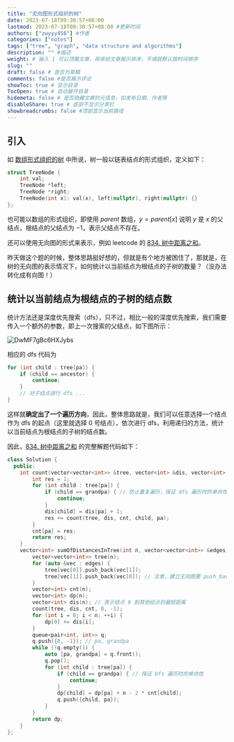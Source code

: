 ```yaml
---
title: "无向图形式组织的树"
date: 2023-07-18T09:30:57+08:00
lastmod: 2023-07-18T09:30:57+08:00 #更新时间
authors: ["zwyyy456"] #作者
categories: ["notes"]
tags: ["tree", "graph", "data structure and algorithms"]
description: "" #描述
weight: # 输入 1 可以顶置文章，用来给文章展示排序，不填就默认按时间排序
slug: ""
draft: false # 是否为草稿
comments: false #是否展示评论
showToc: true # 显示目录
TocOpen: true # 自动展开目录
hidemeta: false # 是否隐藏文章的元信息，如发布日期、作者等
disableShare: true # 底部不显示分享栏
showbreadcrumbs: false #顶部显示当前路径
---
```

## 引入
如 [数组形式组织的树](https://blog.zwyyy456.tech/zh/posts/tech/tree_in_array/) 中所说，树一般以链表结点的形式组织，定义如下：

```cpp
struct TreeNode {
    int val;
    TreeNode *left;
    TreeNode *right;
    TreeNode(int x): val(x), left(nullptr), right(nullptr) {}
};
```

也可能以数组的形式组织，即使用 $parent$ 数组，$y = parent[x]$ 说明 $y$ 是 $x$ 的父结点，根结点的父结点为 $-1$，表示父结点不存在。

还可以使用无向图的形式来表示，例如 leetcode 的 [834. 树中距离之和](https://leetcode.cn/problems/sum-of-distances-in-tree/)。

昨天做这个题的时候，整体思路挺好想的，但就是有个地方被困住了，那就是，在树的无向图的表示情况下，如何统计以当前结点为根结点的子树的数量？（没办法转化成有向图！）

## 统计以当前结点为根结点的子树的结点数

统计方法还是深度优先搜索（dfs），只不过，相比一般的深度优先搜索，我们需要传入一个额外的参数，即上一次搜索的父结点，如下图所示：

![DwMF7gBc6HXJybs](https://pic-upyun.zwyyy456.tech/smms/2023-12-26-065832.jpg)

相应的 dfs 代码为

```cpp
for (int child : tree[pa]) {
    if (child == ancestor) {
        continue;
    }
    // 对子结点进行 dfs ...
}
```

这样就**确定出了一个遍历方向**，因此，整体思路就是，我们可以任意选择一个结点作为 dfs 的起点（这里就选择 $0$ 号结点），依次进行 dfs，利用递归的方法，统计以当前结点为根结点的子树的结点数。

因此，[834. 树中距离之和](https://leetcode.cn/problems/sum-of-distances-in-tree/) 的完整解题代码如下：

```cpp
class Solution {
  public:
    int count(vector<vector<int>> &tree, vector<int> &dis, vector<int> &cnt, int pa, int grandpa) {
        int res = 1;
        for (int child : tree[pa]) {
            if (child == grandpa) { // 防止重复遍历，保证 dfs 遍历时的单向性
                continue;
            }
            dis[child] = dis[pa] + 1;
            res += count(tree, dis, cnt, child, pa);
        }
        cnt[pa] = res;
        return res;
    }
    vector<int> sumOfDistancesInTree(int n, vector<vector<int>> &edges) {
        vector<vector<int>> tree(n);
        for (auto &vec : edges) {
            tree[vec[0]].push_back(vec[1]);
            tree[vec[1]].push_back(vec[0]); // 注意，建立无向图要 push_back 两次！
        }
        vector<int> cnt(n);
        vector<int> dp(n);
        vector<int> dis(n); // 表示结点 0 到其他结点的最短距离
        count(tree, dis, cnt, 0, -1);
        for (int i = 0; i < n; ++i) {
            dp[0] += dis[i];
        }
        queue<pair<int, int>> q;
        q.push({0, -1}); // pa, grandpa
        while (!q.empty()) {
            auto [pa, grandpa] = q.front();
            q.pop();
            for (int child : tree[pa]) {
                if (child == grandpa) { // 保证 bfs 遍历时的单向性
                    continue;
                }
                dp[child] = dp[pa] + n - 2 * cnt[child];
                q.push({child, pa});
            }
        }
        return dp;
    }
};
```


